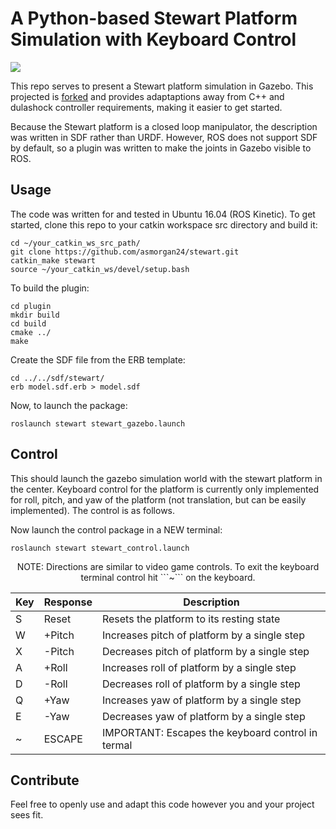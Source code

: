 # A Python-based Stewart Platform Simulation with Keyboard Control

![](https://github.com/daniel-s-ingram/stewart/blob/master/gif/stewart.gif)

This repo serves to present a Stewart platform simulation in Gazebo. This projected is [forked](https://github.com/daniel-s-ingram/stewart) and provides adaptaptions away from C++ and dulashock controller requirements, making it easier to get started.  

Because the Stewart platform is a closed loop manipulator, the description was written in SDF rather than URDF. However, ROS does not support SDF by default, so a plugin was written to make the joints in Gazebo visible to ROS.

## Usage
The code was written for and tested in Ubuntu 16.04 (ROS Kinetic). To get started, clone this repo to your catkin workspace src directory and build it:

```
cd ~/your_catkin_ws_src_path/  
git clone https://github.com/asmorgan24/stewart.git  
catkin_make stewart
source ~/your_catkin_ws/devel/setup.bash
```

To build the plugin:

```
cd plugin  
mkdir build  
cd build  
cmake ../  
make  
```

Create the SDF file from the ERB template:

```
cd ../../sdf/stewart/
erb model.sdf.erb > model.sdf
```

Now, to launch the package:

```
roslaunch stewart stewart_gazebo.launch
```

## Control
This should launch the gazebo simulation world with the stewart platform in the center. Keyboard control for the platform is currently only implemented for roll, pitch, and yaw of the platform (not translation, but can be easily implemented). The control is as follows.

Now launch the control package in a NEW terminal:

```
roslaunch stewart stewart_control.launch
```

<center>
NOTE: Directions are similar to video game controls. To exit the keyboard terminal control hit ```~``` on the keyboard.
  
  
  
| Key | Response   | Description                                                 |
|-----|------------|-------------------------------------------------------------|
| S   | Reset      | Resets the platform to its resting state                    |
| W   | +Pitch     | Increases pitch of platform by a single step                |
| X   | -Pitch     | Decreases pitch of platform by a single step                |
| A   | +Roll      | Increases roll of platform by a single step                 |
| D   | -Roll      | Decreases roll of platform by a single step                 |
| Q   | +Yaw       | Increases yaw of platform by a single step                  |
| E   | -Yaw       | Decreases yaw of platform by a single step                  |
| ~   | ESCAPE    | IMPORTANT: Escapes the keyboard control in termal           |
</center>


## Contribute
Feel free to openly use and adapt this code however you and your project sees fit. 
